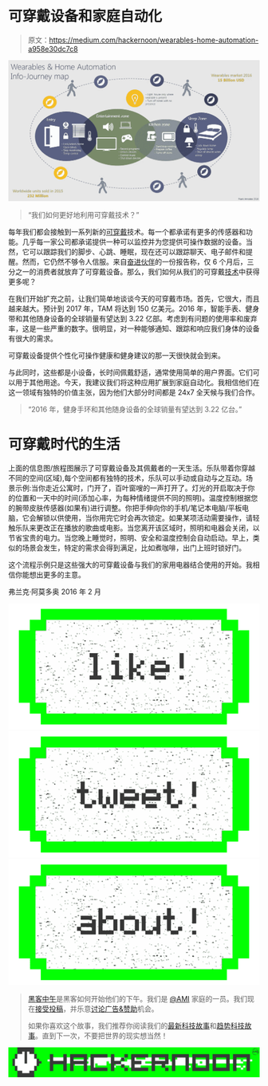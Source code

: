 # 可穿戴设备和家庭自动化

> 原文：<https://medium.com/hackernoon/wearables-home-automation-a958e30dc7c8>

![](img/1f235043951807788198ff2869ed659b.png)

> “我们如何更好地利用可穿戴技术？”

每年我们都会接触到一系列新的[可穿戴](https://hackernoon.com/tagged/wearable)技术。每一个都承诺有更多的传感器和功能。几乎每一家公司都承诺提供一种可以监控并为您提供可操作数据的设备。当然，它可以跟踪我们的脚步、心跳、睡眠，现在还可以跟踪聊天、电子邮件和提醒。然而，它仍然不够令人信服。来自[奋进伙伴](http://endeavourpartners.net/white-papers/)的一份报告称，仅 6 个月后，三分之一的消费者就放弃了可穿戴设备。那么，我们如何从我们的可穿戴[技术](https://hackernoon.com/tagged/technology)中获得更多呢？

在我们开始扩充之前，让我们简单地谈谈今天的可穿戴市场。首先，它很大，而且越来越大。预计到 2017 年，TAM 将达到 150 亿美元。2016 年，智能手表、健身带和其他随身设备的全球销量有望达到 3.22 亿部。考虑到有问题的使用率和废弃率，这是一些严重的数字。很明显，对一种能够通知、跟踪和响应我们身体的设备有很大的需求。

可穿戴设备提供个性化可操作健康和健身建议的那一天很快就会到来。

与此同时，这些都是小设备，长时间佩戴舒适，通常使用简单的用户界面。它们可以用于其他用途。今天，我建议我们将这种应用扩展到家庭自动化。我相信他们在这一领域有独特的价值主张，因为他们大部分时间都是 24x7 全天候与我们合作。

> “2016 年，健身手环和其他随身设备的全球销量有望达到 3.22 亿台。”

# 可穿戴时代的生活

上面的信息图/旅程图展示了可穿戴设备及其佩戴者的一天生活。乐队带着你穿越不同的空间(区域),每个空间都有独特的技术，乐队可以手动或自动与之互动。场景示例:当你走近公寓时，门开了，百叶窗嗖的一声打开了。灯光的开启取决于你的位置和一天中的时间(添加心率，为每种情绪提供不同的照明)。温度控制根据您的腕带皮肤传感器(如果有)进行调整。你把手伸向你的手机/笔记本电脑/平板电脑，它会解锁以供使用，当你用完它时会再次锁定。如果某项活动需要操作，请轻触乐队来更改正在播放的歌曲或电影。当您离开该区域时，照明和电器会关闭，以节省宝贵的电力。当您晚上睡觉时，照明、安全和温度控制会自动启动。早上，类似的场景会发生，特定的需求会得到满足，比如煮咖啡，出门上班时锁好门。

这个流程示例只是这些强大的可穿戴设备与我们的家用电器结合使用的开始。我相信你能想出更多的主意。

弗兰克·阿莫多奥 2016 年 2 月

[![](img/50ef4044ecd4e250b5d50f368b775d38.png)](http://bit.ly/HackernoonFB)[![](img/979d9a46439d5aebbdcdca574e21dc81.png)](https://goo.gl/k7XYbx)[![](img/2930ba6bd2c12218fdbbf7e02c8746ff.png)](https://goo.gl/4ofytp)

> [黑客中午](http://bit.ly/Hackernoon)是黑客如何开始他们的下午。我们是 [@AMI](http://bit.ly/atAMIatAMI) 家庭的一员。我们现在[接受投稿](http://bit.ly/hackernoonsubmission)，并乐意[讨论广告&赞助](mailto:partners@amipublications.com)机会。
> 
> 如果你喜欢这个故事，我们推荐你阅读我们的[最新科技故事](http://bit.ly/hackernoonlatestt)和[趋势科技故事](https://hackernoon.com/trending)。直到下一次，不要把世界的现实想当然！

[![](img/be0ca55ba73a573dce11effb2ee80d56.png)](https://goo.gl/Ahtev1)
